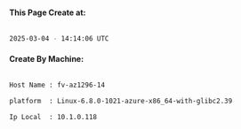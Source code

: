 
   
#### This Page Create at:

```bash

2025-03-04 - 14:14:06 UTC

```

#### Create By Machine:

```bash

Host Name : fv-az1296-14

platform  : Linux-6.8.0-1021-azure-x86_64-with-glibc2.39

Ip Local  : 10.1.0.118

```

